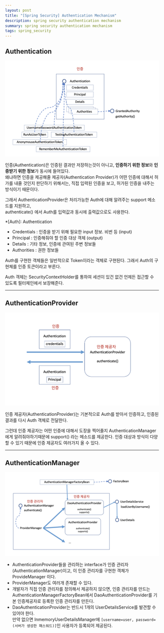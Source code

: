 ```yaml
---
layout: post
title: "[Spring Security] Authentication Mechanism"
description: spring security authentication mechanism
summary: spring security authentication mechanism
tags: spring_security
---
```


## **Authentication**

![auth-mech](image/auth-mech.png)

인증(Authentication)은 인증된 결과만 저장하는것이 아니고, **인증하기 위한 정보**와 **인증받기 위한 정보**가 동시에 들어있다.  
왜냐하면 인증을 제공해줄 제공자(Authentication Provider)가 어떤 인증에 대해서 허가를 내줄 것인지 판단하기 위해서는, 직접 입력된 인증을 보고, 허가된 인증을 내주는 방식이기 때문이다.

그래서 AuthenticationProvider은 처리가능한 Auth에 대해 알려주는 support 메소드를 지원하고,  
authenticate() 에서 Auth를 입력값과 동시에 출력값으로도 사용한다.

*[Auth]: Authentication

- Credentials : 인증을 받기 위해 필요한 input 정보. 비번 등 (input)
- Principal : 인증해줘야 할 인증 대상 객체 (output)
- Details : 기타 정보, 인증에 관여된 주변 정보들
- Authorities : 권한 정보들

Auth를 구현한 객체들은 일반적으로 Token이라는 객체로 구현된다. 그래서 Auth의 구현체를 인증 토큰이라고 부른다.

Auth 객체는 SecurityContextHolder를 통하여 세션이 있건 없건 언제든 접근할 수 있도록 필터체인에서 보장해준다.

---

## **AuthenticationProvider**

![authProvider](image/authProvider.png)

인증 제공자(AuthenticationProvider)는 기본적으로 Auth를 받아서 인증하고, 인증된 결과를 다시 Auth 객체로 전달한다.

그런데 인증 제공자는 어떤 인증에 대해서 도장을 찍어줄지 AuthenticationManager에게 알려줘야하기때문에 support() 라는 메소드를 제공한다. 인증 대상과 방식이 다양할 수 있기 때문에 인증 제공자도 여러가지 올 수 있다.

---

## **AuthenticationManager**

![authManager](image/authManager.png)

- AuthenticationProvider들을 관리하는 interface가 인증 관리자(AuthenticationManager)이고, 이 인증 관리자를 구현한 객체가 ProvideManager 이다.
- ProviderManager도 여러개 존재할 수 있다.
- 개발자가 직접 인증 관리자를 정의해서 제공하지 않으면, 인증 관리자를 만드는 AuthenticationManagerFactoryBean에서 DaoAuthenticationProvider를 기본 인증제공자로 등록한 인증 관리자를 만든다.
- DaoAuthenticationProvider는 반드시 1개의 UserDetailsService를 발견할 수 있어야 한다.  
만약 없으면 InmemoryUserDetailsManager에 `[username=user, password=(서버가 생성한 패스워드)]`인 사용자가 등록되어 제공된다.
